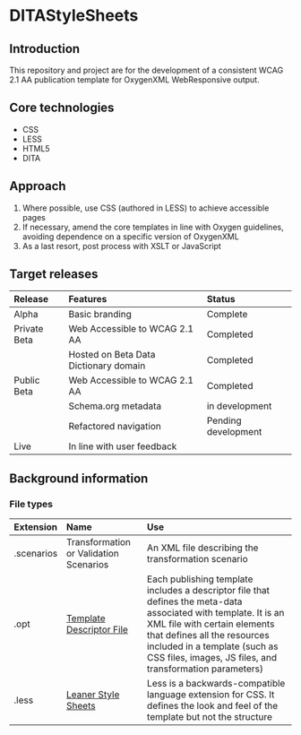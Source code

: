# DITAStyleSheets
## Introduction
This repository and project are for the development of a consistent WCAG 2.1 AA publication template for OxygenXML WebResponsive output.
## Core technologies
* CSS
* LESS
* HTML5
* DITA
## Approach
1. Where possible, use CSS (authored in LESS) to achieve accessible pages
1. If necessary, amend the core templates in line with Oxygen guidelines, avoiding dependence on a specific version of OxygenXML
1. As a last resort, post process with XSLT or JavaScript
## Target releases

|Release|Features|Status|
|:------|:-------|:-----|
|Alpha|Basic branding|Complete|
|Private Beta|Web Accessible to WCAG 2.1 AA|Completed|
||Hosted on Beta Data Dictionary domain|Completed|
|Public Beta|Web Accessible to WCAG 2.1 AA|Completed|
||Schema.org metadata|in development|
||Refactored navigation|Pending development|
|Live|In line with user feedback||
## Background information
### File types
|Extension|Name|Use|
|:------|:-------|:-----|
|.scenarios|Transformation or Validation Scenarios|An XML file describing the transformation scenario
|.opt|[Template Descriptor File](https://www.oxygenxml.com/doc/versions/22.1/ug-webhelp-responsive/topics/whr_publishing_template_contents.html)|Each publishing template includes a descriptor file that defines the meta-data associated with template. It is an XML file with certain elements that defines all the resources included in a template (such as CSS files, images, JS files, and transformation parameters)|
|.less|[Leaner Style Sheets](http://lesscss.org/)|Less is a backwards-compatible language extension for CSS.  It defines the look and feel of the template but not the structure|
